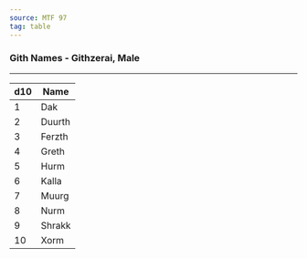 ```yaml
---
source: MTF 97
tag: table
---
```


### Gith Names - Githzerai, Male
---
|d10|Name|
|----|------------|
|1|Dak|
|2|Duurth|
|3|Ferzth|
|4|Greth|
|5|Hurm|
|6|Kalla|
|7|Muurg|
|8|Nurm|
|9|Shrakk|
|10|Xorm|
